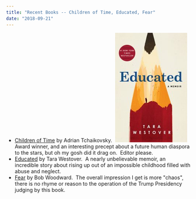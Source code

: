 ```yaml
---
title: "Recent Books -- Children of Time, Educated, Fear"
date: "2018-09-21"
---
```


- [Children of Time](https://www.amazon.com/Children-Time-Adrian-Tchaikovsky-ebook/dp/B07DN8BQMD) by Adrian Tchaikovsky.  [![](images/educated-197x300.jpg)](http://theludwigs.com/2018/09/recent-books-children-of-time-educated-fear/educated/)Award winner, and an interesting precept about a future human diaspora to the stars, but oh my gosh did it drag on.  Editor please.
- [Educated](https://www.amazon.com/Educated-Memoir-Tara-Westover-ebook/dp/B072BLVM83/ref=sr_1_1?ie=UTF8&qid=1537030752&sr=8-1&keywords=educated) by Tara Westover.  A nearly unbelievable memoir, an incredible story about rising up out of an impossible childhood filled with abuse and neglect.
- [Fear](https://www.amazon.com/Fear-Trump-White-Bob-Woodward-ebook/dp/B075RV48W3) by Bob Woodward.  The overall impression I get is more "chaos", there is no rhyme or reason to the operation of the Trump Presidency judging by this book.
